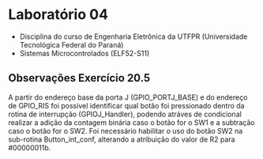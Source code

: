 # Laboratório 04

- Disciplina do curso de Engenharia Eletrônica da UTFPR (Universidade Tecnológica Federal do Paraná)
- Sistemas Microcontrolados (ELF52-S11)

## Observações Exercício 20.5

A partir do endereço base da porta J (GPIO_PORTJ_BASE) e do endereço de GPIO_RIS foi possível identificar qual botão foi pressionado dentro da rotina de interrupção (GPIOJ_Handler), podendo atráves de condicional realizar a adição da contagem binária caso o botão for o SW1 e a subtração caso o botão for o SW2. Foi necessário habilitar o uso do botão SW2 na sub-rotina Button_int_conf, alterando a atribuição do valor de R2 para #00000011b.